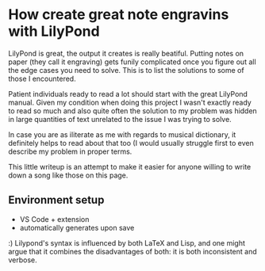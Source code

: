 # How create great note engravins with LilyPond

LilyPond is great, the output it creates is really beatiful. Putting notes on paper (they call it engraving) gets funily complicated once you figure out all the edge cases you need to solve. This is to list the solutions to some of those I encountered.

Patient individuals ready to read a lot should start with the great LilyPond manual. Given my condition when doing this project I wasn't exactly ready to read so much and also quite often the solution to my problem was hidden in large quantities of text unrelated to the issue I was trying to solve.   

In case you are as iliterate as me with regards to musical dictionary, it definitely helps to read about that too (I would usually struggle first to even describe my problem in proper terms.

This little writeup is an attempt to make it easier for anyone willing to write down a song like those on this page.



## Environment setup
- VS Code + extension
- automatically generates upon save

:)
Lilypond's syntax is influenced by both LaTeX and Lisp, and one might argue that it combines the disadvantages of both: it is both inconsistent and verbose.

